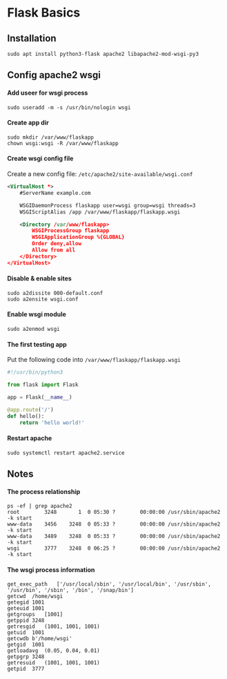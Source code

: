 # Flask Basics

## Installation

```shell
sudo apt install python3-flask apache2 libapache2-mod-wsgi-py3
```



## Config apache2 wsgi

#### Add useer for wsgi process

```shell
sudo useradd -m -s /usr/bin/nologin wsgi
```



#### Create app dir

```shell
sudo mkdir /var/www/flaskapp
chown wsgi:wsgi -R /var/www/flaskapp
```



#### Create wsgi config file

Create a new config file: `/etc/apache2/site-available/wsgi.conf`

```xml
<VirtualHost *>
    #ServerName example.com

    WSGIDaemonProcess flaskapp user=wsgi group=wsgi threads=3
    WSGIScriptAlias /app /var/www/flaskapp/flaskapp.wsgi

    <Directory /var/www/flaskapp>
        WSGIProcessGroup flaskapp
        WSGIApplicationGroup %{GLOBAL}
        Order deny,allow
        Allow from all
    </Directory>
</VirtualHost>
```



#### Disable & enable sites

```shell
sudo a2dissite 000-default.conf
sudo a2ensite wsgi.conf
```



#### Enable wsgi module

```shell
sudo a2enmod wsgi 
```



#### The first testing app

Put the following code into `/var/www/flaskapp/flaskapp.wsgi`

```python
#!/usr/bin/python3

from flask import Flask

app = Flask(__name__)

@app.route('/')
def hello():
    return 'hello world!'
```



#### Restart apache

```shell
sudo systemctl restart apache2.service
```



## Notes

#### The process relationship

```shell
ps -ef | grep apache2
root        3248       1  0 05:30 ?        00:00:00 /usr/sbin/apache2 -k start
www-data    3456    3248  0 05:33 ?        00:00:00 /usr/sbin/apache2 -k start
www-data    3489    3248  0 05:33 ?        00:00:00 /usr/sbin/apache2 -k start
wsgi        3777    3248  0 06:25 ?        00:00:00 /usr/sbin/apache2 -k start
```



#### The wsgi process information

```shell
get_exec_path	['/usr/local/sbin', '/usr/local/bin', '/usr/sbin', '/usr/bin', '/sbin', '/bin', '/snap/bin']
getcwd	/home/wsgi
getegid	1001
geteuid	1001
getgroups	[1001]
getppid	3248
getresgid	(1001, 1001, 1001)
getuid	1001
getcwdb	b'/home/wsgi'
getgid	1001
getloadavg	(0.05, 0.04, 0.01)
getpgrp	3248
getresuid	(1001, 1001, 1001)
getpid	3777
```

